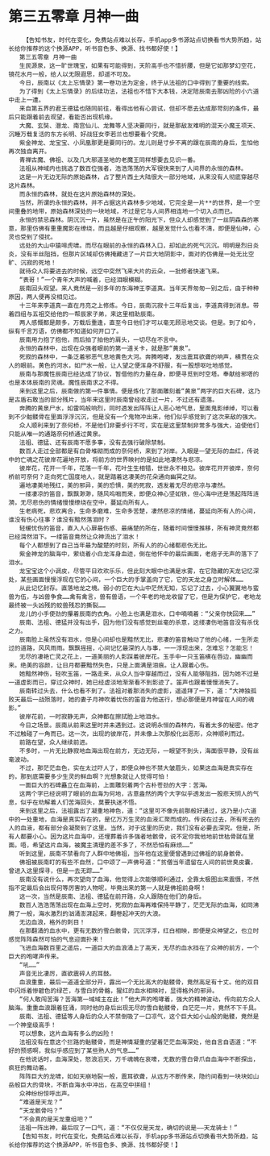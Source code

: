 # 第三五零章 月神一曲
        【告知书友，时代在变化，免费站点难以长存，手机app多书源站点切换看书大势所趋，站长给你推荐的这个换源APP，听书音色多、换源、找书都好使！】
       第三五零章 月神一曲
       生民源泉，这一旷世瑰宝，如果有可能得到，天阶高手也不惜折腰，但是它如那梦幻空花，镜花水月一般，给人以无限遐思，却遥不可及。
       今日，辰南以《太上忘情录》第一卷功法为定金，终于从法祖的口中得到了重要的线索。
       为了得到《太上忘情录》的后续功法，法祖也不惜下大本钱，决定陪辰南去那凶险的小六道中走上一遭。
       来自第五界的君王德猛也随同前往，看得出他有心尝试，但却不愿去达成那苛刻的条件，最后只能跟着前去观望，看能否出现机缘。
       大魔、玄奘、潜龙、南宫仙儿、龙舞等人坚决要同行，就是那敌友难明的混天小魔王项天、沉睡万载复活的东方长明、好战狂女李若兰也想要看个究竟。
       紫金神龙、龙宝宝、小凤凰那更是要同行的。龙儿则是寸步不离的跟在辰南的身后，生怕他再次独自离开。
       青禅古魔、佛祖、以及几大邪道圣地的老魔王同样想要去见识一番。
       法祖从神域内也挑选了数百位强者，浩浩荡荡的大军很快来到了人间界的永恒的森林。
       这是一片无边无际的原始森林，占了整片西土大陆很大一部分地域，从来没有人彻底穿越尽这片森林。
       而永恒的森林，就处在这片原始森林的深处。
       当然，所谓的永恒的森林，并不占据这片森林多少地域，它完全是一片**的世界，是一个空间重叠的地带，原始森林深处的一块地域，不过是它与人间界相连地一个切入点而已。
       永恒的禁忌森林。阴沉沉一片，虽然是在正午的阳光下，但众人却感觉到了一丝阴森森的寒意，那里仿佛有重重魔影在缭绕，而且越是仔细观察，越是发觉什么也看不清，即便是仙神，心灵也受到了侵扰。
       远处的大山中猿啼虎啸。而尽在眼前的永恒的森林入口，却如此的死气沉沉。明明是烈日炎炎，没有半丝阻挡，但那片区域却仿佛掩藏进了一片巨大地阴影中，面对的仿佛是一处无比空旷、沉寂的死地！
       就待众人将要进去的时候，远空中突然飞来大片的云朵，一批修者快速飞来。
       “表哥！”一个青年大声的喊着，已经泪眼模糊。
       辰南回头观望。来人竟然是一别多年的东海神王李道真。当年天界匆匆一别之后，由于种种原因，两人便再没相见过。
       十三年来李道真一直在月亮之上修炼。今日，辰南沉寂十三年后复出，李道真得到消息。带着四组与五祖交给他的一帮辰家子弟，来这里相助辰南。
       两人感慨都是颇多，万载后重逢，直至今日他们才可以毫无顾忌地交谈。但是。到了如今，纵有千言万语，仿佛都不知道如何开口了。
       辰南用力抱了抱他，而后拍了拍他的肩头，一切尽在不言中。
       永恒的森林中，出现在众强者眼前的第一道关卡，就是那“黄泉”。
       死寂的森林中，一条泛着邪恶气息地黄色大河。奔腾咆哮，发出震耳欲聋的响声，横贯在众人的眼前。黄色的河水，如尸水一般，让人望之便浑身不舒服，有一股想呕吐地感觉。
       辰南与那魔性辰南已经达成了协议，暂借他的力量在身，即便寻觅到时空塔。奉献给邪塔的也是本体辰南的灵魂。魔性辰南求之不得。
       来到这里之后，辰南做的第一件事情。便是炼化了那面雕刻着“黄泉”两字的巨大石碑，这乃是古盾石敢当的部分残片，当年来这里时辰南曾经收走过一片，不过还有遗落。
       奔腾的黄泉尸水，如雷鸣般响烈，同时透发出阵阵让人恶心地气息，里面鬼影绰绰，可以看到不少骷髅骨在里面浮浮沉沉，但是没有一个鬼物冲出来，他们似乎感觉到了这次来敌的强大。
       众人顺利来到了奈何桥，不是他们非要步行不可，实在是这里禁制非常多与强大，迫使他们只能从唯一的通路奈何桥通过黄泉。
       法祖、德猛、还有辰南不愿多事，没有去强行破除禁制。
       数百人走过全部都是有白骨堆砌而成的奈何桥，来到了对岸。入眼是一望无际的血红，传说中的亡魂之花彼岸花遍地开放，将前方的世界映衬的是如此地凄然与悲凉。
       彼岸花，花开一千年，花落一千年，花叶生生相错，世世永不相见。彼岸花开开彼岸，奈何桥前可奈何？走向死亡国度地人，就是踏着这凄美的花朵通向幽冥之狱。
       遍地凄美地残红，美的邪异，美的恐惧，美的死寂，透发着无尽的悲凉与凄然。
       一缕凄凉的笛音，飘飘渺渺，随风呜咽而来，即便众神心坚如铁，但心海中还是荡起阵阵涟漪，无尽悲伤的情绪慢慢缭绕在空中，蔓延向所有人。
       生老病死，悲欢离合，生命多磨难，生命多苦楚，凄然悲凉的情绪，蔓延向所有人的心间，谁没有伤心往事？谁没有黯然落泪时？
       轻缓忧伤的笛音，直入人心扉最伤感、最痛楚的所在，随着时间慢慢推移，所有神灵竟然都已经潸然泪下。一缕笛音竟然让众神流出了泪水！
       每个人都想到了自己当年最为酸楚的时刻，所有人的的心绪都悲伤无比。
       紫金神龙的脑海中，萦绕着小白龙浑身血迹，倒在他怀中的最后画面，老痞子无声的落下了泪水。
       龙宝宝这个小调皮，尽管平日欢欢乐乐，但此刻大眼中也满是水雾，在它隐藏的天龙记忆深处，某些画面慢慢浮现在它的心间，一个巨大的手掌盖向了它，它的天龙之身立时解体……
       从此记忆封存。直落地龙之境。弱小的它在大山中茫然无知，忘记了过去，小心翼翼地与蛮兽为伍，与凶兽争食……禽有禽言，兽有兽语，一个年老的地龙收留了它，但是为保护它，老地龙最终被一头凶残的蛟兽残忍的撕裂……
       龙儿的小手使劲的攥着辰南的衣角。小脸上也满是泪水，口中喃喃着：“父亲你快回来……”
       辰南、法祖、德猛并没有出手，因为他们没有感觉到丝毫的杀意，这缕凄伤地笛音没有杀伐之力。
       辰南脸上虽然没有泪水，但是心间却也是黯然无比，悲凄的笛音触动了他的心绪，一生所走过的道路，风风雨雨。飘飘摇摇，心间记忆最深的人与事，一一浮现出来，怎难忘？怎能忘！
       无尽的凄艳亡灵之花上，一道美丽的人影踩着彼岸花。玉手中一只玉笛横在唇边，幽幽而来。绝美的容颜，让日月都要黯然失色，只是上面满是泪痕。让人跟着心伤。
       她黯然神伤，轻吹玉笛，一路走来，从众人当中穿越而过，没有人能够阻挡，因为她不过是一道虚影而已，穿过众神时，她已经虚淡地渐渐看不到影迹了。笛声也跟着慢慢消失了。
       辰南转过头去，什么也看不到了。法祖对着那消失的虚影，遥遥拜了一下，道：“大神独孤败天最后一战殒落时，她的妻子月神吹着忧伤的笛音为他送行，想必那便是月神留在人间的魂影。”
       彼岸花前，一时寂静无声，众神都在擦拭脸上地泪水。
       今日之场景。辰南从前来这里时并未遇到过。这说明永恒的森林内，有着太多的秘密。他才不过触碰了一角而已。这一次，出现的彼岸花，并未像上次那般化出恶形，众神顺利而过。
       前路在望，众人继续前进。
       不多时，一片无比静寂地血海出现在前方，无边无际，一眼望不到头，海面很平静，没有丝毫波动。
       不过，那茫茫血色，实在太过吓人了，即便众神也不禁大皱眉头，如果这血海是真实存在的，那到底需要多少生灵的鲜血啊？光想象就让人觉得可怕！
       一面巨大的石碑矗立在血海前，上面雕刻着两个古朴苍劲的大字：苦海。
       这两个字已经说明了眼前的血海为何地，古意盎然的两个大字似乎透发出一股悲天悯人的气息，似乎在劝解着人们苦海回头，莫要执迷不悟。
       来到这里之后，法祖露出了凝重地神色，道：“这里可不像先前那般好通过，这乃是小六道中的一处重地，血海是真实存在的，是亿万万生灵的血液汇聚而成的。传说在过去，所有死去的人的血液，都有部分会凝聚到了这里。当然，对于这里的历史，我们没有必要去深究。但是，所有人都要小心。因为这片血海中，还埋葬着许多强者地骸骨，说不定你我他地前世枯骨就在里面。唔，希望这片血海，被魔主清理的差不多了，不然恐怕有麻烦……”
       听到这里，辰南不禁看向了人群中地佛祖，当年他在这里便曾遇到过佛祖的前身骸骨。
       佛祖被辰南盯的有些不自然，口中颂了一声佛号道：“贫僧当年遗留在人间的前世臭皮囊，曾进入这里探寻，但是一去无踪……”
       辰南没有说什么，再次望向了血海，他觉得上次能够顺利通过，全靠太极图出来震慑，不然指不定最后会出现何等厉害的人物呢，毕竟出来的第一人就是佛祖前身啊！
       这一次，当然是辰南、法祖、德猛在前开路，众人跟随在他们的身后。
       数百人浩浩荡荡出现在血海上空时，死寂的血海再难保持平静了，茫茫无际的血海，如同沸腾了一般，海水激烈的汹涌澎湃起来，翻卷起冲天的大浪。
       无边血浪，格外的刺目！
       在那翻涌的血水中，更有无数的雪白骸骨，沉沉浮浮，红白相映，即便是众神望之，也立时感觉阵阵森然可怕的气息迎面扑来！
       飞进血海数百里之遥后，一道巨大的血浪涌上了高天，无尽的血水挡在了众神的前方，一个巨大的咆哮声传来。
       “吼……”
       声音无比凄厉，直欲震碎人的耳鼓。
       血浪重重，最后一道道全部分开，露出一个无比高大的骷髅骨，竟然高足有十丈。他的双目中闪烁着惨碧色的绿芒，与雪白的骨骼，猩红的血水相映衬，显得格外的邪异。
       “何人敢闯苦海？苦海第一域域主在此！”他大声的咆哮着，强大的精神波动，传向前方众人脑海。重重血浪跟着狂涌，同时他的身后出现无尽的雪白骷髅骨，白茫茫一片，竟然不下千具。
       辰南、法祖、德猛等人身后的众人不禁倒吸了一口凉气，这个巨大如小山般的骷髅，竟然是一个神皇级高手！
       可以想象，这片血海有多么的凶险！
       法祖没有在意这个拦路的骷髅骨，而是神情凝重的望着茫茫血海深处，他自言自语道：“不好的预感啊，我似乎感应到了某些熟人的气息……”
       在他说话时，血海深处，怒浪滔天，万千魂魄在哀嚎，无数的雪白骨爪自血海中不断探出，疯狂的舞动着。
       阵阵巨大的龙啸，如如天崩地裂一般，震耳欲聋，从远方不断传来，隐约间看到一块块如山岳般巨大的骨块，不断自海水中冲出，在高空中拼组！
       众神纷纷惊呼出声。
       “难道是天龙？”
       “天龙骸骨吗？”
       “不会真的是天龙重组吧？”
       法祖一阵出神，最后叹了一口气，道：“不仅仅是天龙，确切的说是——天龙骑士！”
       【告知书友，时代在变化，免费站点难以长存，手机app多书源站点切换看书大势所趋，站长给你推荐的这个换源APP，听书音色多、换源、找书都好使！】